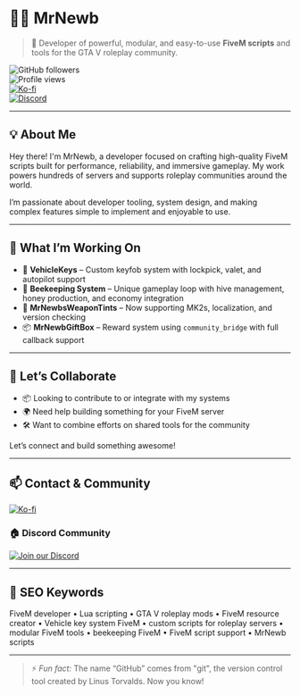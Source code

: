 # 👨‍💻 MrNewb

> 🔧 Developer of powerful, modular, and easy-to-use **FiveM scripts** and tools for the GTA V roleplay community.

![GitHub followers](https://img.shields.io/github/followers/MrNewb?label=Follow&style=social)  
![Profile views](https://komarev.com/ghpvc/?username=MrNewb&label=Profile%20views&color=blueviolet)  
[![Ko-fi](https://img.shields.io/badge/Buy%20Me%20a%20Coffee-%E2%98%95-lightgrey?style=flat-square&logo=ko-fi)](https://ko-fi.com/R5R76BIM9)  
[![Discord](https://img.shields.io/discord/1204398264812830720?label=Discord&logo=discord&color=7289DA)](https://discord.gg/mrnewbscripts)

---

## 💡 About Me

Hey there! I'm MrNewb, a developer focused on crafting high-quality FiveM scripts built for performance, reliability, and immersive gameplay. My work powers hundreds of servers and supports roleplay communities around the world.

I’m passionate about developer tooling, system design, and making complex features simple to implement and enjoyable to use.

---

## 🔭 What I’m Working On

- 🚗 **VehicleKeys** – Custom keyfob system with lockpick, valet, and autopilot support  
- 🐝 **Beekeeping System** – Unique gameplay loop with hive management, honey production, and economy integration  
- 🧰 **MrNewbsWeaponTints** – Now supporting MK2s, localization, and version checking  
- 📦 **MrNewbGiftBox** – Reward system using `community_bridge` with full callback support

---

## 🤝 Let’s Collaborate

- 📦 Looking to contribute to or integrate with my systems  
- 🌍 Need help building something for your FiveM server  
- 🛠 Want to combine efforts on shared tools for the community

Let’s connect and build something awesome!

---

## 📫 Contact & Community

[![Ko-fi](https://ko-fi.com/img/githubbutton_sm.svg)](https://ko-fi.com/R5R76BIM9)

### 🏠 Discord Community  
<a href='https://discord.gg/mrnewbscripts'>
  <img src='https://discordapp.com/api/guilds/1204398264812830720/widget.png?style=banner2' alt='Join our Discord'>
</a>

---

## 🧠 SEO Keywords

FiveM developer • Lua scripting • GTA V roleplay mods • FiveM resource creator • Vehicle key system FiveM • custom scripts for roleplay servers • modular FiveM tools • beekeeping FiveM • FiveM script support • MrNewb scripts

---

> ⚡ *Fun fact:* The name “GitHub” comes from "git", the version control tool created by Linus Torvalds. Now you know!
